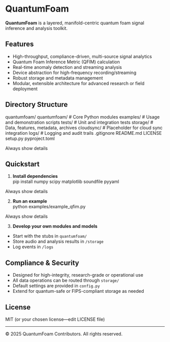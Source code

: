 # QuantumFoam

**QuantumFoam** is a layered, manifold-centric quantum foam signal inference and analysis toolkit.

## Features

- High-throughput, compliance-driven, multi-source signal analytics
- Quantum Foam Inference Metric (QFIM) calculation
- Real-time anomaly detection and streaming analysis
- Device abstraction for high-frequency recording/streaming
- Robust storage and metadata management
- Modular, extensible architecture for advanced research or field deployment

## Directory Structure

quantumfoam/
quantumfoam/ # Core Python modules
examples/ # Usage and demonstration scripts
tests/ # Unit and integration tests
storage/ # Data, features, metadata, archives
cloudsync/ # Placeholder for cloud sync integration
logs/ # Logging and audit trails
.gitignore
README.md
LICENSE
setup.py
pyproject.toml

Always show details


## Quickstart

1. **Install dependencies**  
pip install numpy scipy matplotlib soundfile pyyaml

Always show details


2. **Run an example**  
python examples/example_qfim.py

Always show details


3. **Develop your own modules and models**  
- Start with the stubs in `quantumfoam/`
- Store audio and analysis results in `/storage`
- Log events in `/logs`

## Compliance & Security

- Designed for high-integrity, research-grade or operational use
- All data operations can be routed through `storage/`
- Default settings are provided in `config.py`
- Extend for quantum-safe or FIPS-compliant storage as needed

## License

MIT (or your chosen license—edit LICENSE file)

---

© 2025 QuantumFoam Contributors. All rights reserved.
